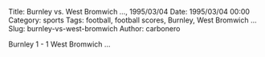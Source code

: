Title: Burnley vs. West Bromwich …, 1995/03/04
Date: 1995/03/04 00:00
Category: sports
Tags: football, football scores, Burnley, West Bromwich …
Slug: burnley-vs-west-bromwich
Author: carbonero


Burnley 1 - 1 West Bromwich …
